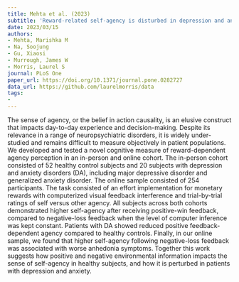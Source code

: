 ```yaml
---
title: Mehta et al. (2023)
subtitle: 'Reward-related self-agency is disturbed in depression and anxiety'
date: 2023/03/15
authors:
- Mehta, Marishka M
- Na, Soojung
- Gu, Xiaosi
- Murrough, James W
- Morris, Laurel S
journal: PLoS One
paper_url: https://doi.org/10.1371/journal.pone.0282727
data_url: https://github.com/laurelmorris/data
tags:
-
---
```


The sense of agency, or the belief in action causality, is an elusive construct that impacts day-to-day experience and decision-making. Despite its relevance in a range of neuropsychiatric disorders, it is widely under-studied and remains difficult to measure objectively in patient populations. We developed and tested a novel cognitive measure of reward-dependent agency perception in an in-person and online cohort. The in-person cohort consisted of 52 healthy control subjects and 20 subjects with depression and anxiety disorders (DA), including major depressive disorder and generalized anxiety disorder. The online sample consisted of 254 participants. The task consisted of an effort implementation for monetary rewards with computerized visual feedback interference and trial-by-trial ratings of self versus other agency. All subjects across both cohorts demonstrated higher self-agency after receiving positive-win feedback, compared to negative-loss feedback when the level of computer inference was kept constant. Patients with DA showed reduced positive feedback-dependent agency compared to healthy controls. Finally, in our online sample, we found that higher self-agency following negative-loss feedback was associated with worse anhedonia symptoms. Together this work suggests how positive and negative environmental information impacts the sense of self-agency in healthy subjects, and how it is perturbed in patients with depression and anxiety.
